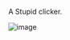 A Stupid clicker.

![image](https://github.com/user-attachments/assets/9f94a671-b07f-4203-9e8f-5940b7ff2746)
